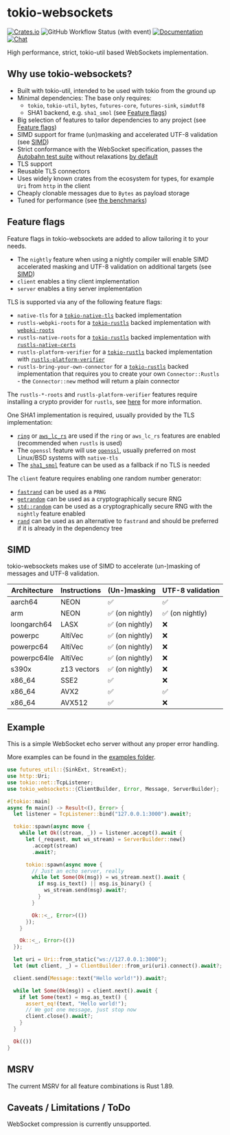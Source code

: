 # tokio-websockets

[![Crates.io](https://img.shields.io/crates/v/tokio-websockets.svg?maxAge=2592000)](https://crates.io/crates/tokio-websockets)
![GitHub Workflow Status (with event)](https://img.shields.io/github/actions/workflow/status/Gelbpunkt/tokio-websockets/ci.yml)
[![Documentation](https://img.shields.io/docsrs/tokio-websockets)](https://docs.rs/tokio-websockets)
[![Chat](https://dcbadge.limes.pink/api/server/https://discord.gg/RduHx2QtZT?style=flat)](https://discord.gg/RduHx2QtZT)

High performance, strict, tokio-util based WebSockets implementation.

## Why use tokio-websockets?

- Built with tokio-util, intended to be used with tokio from the ground up
- Minimal dependencies: The base only requires:
  - `tokio`, `tokio-util`, `bytes`, `futures-core`, `futures-sink`, `simdutf8`
  - SHA1 backend, e.g. `sha1_smol` (see [Feature flags](#feature-flags))
- Big selection of features to tailor dependencies to any project (see [Feature flags](#feature-flags))
- SIMD support for frame (un)masking and accelerated UTF-8 validation (see [SIMD](#simd))
- Strict conformance with the WebSocket specification, passes the [Autobahn test suite](https://github.com/crossbario/autobahn-testsuite) without relaxations [by default](https://gelbpunkt.github.io/tokio-websockets/index.html)
- TLS support
- Reusable TLS connectors
- Uses widely known crates from the ecosystem for types, for example `Uri` from `http` in the client
- Cheaply clonable messages due to `Bytes` as payload storage
- Tuned for performance (see [the benchmarks](./benches/README.md))

## Feature flags

Feature flags in tokio-websockets are added to allow tailoring it to your needs.

- The `nightly` feature when using a nightly compiler will enable SIMD accelerated masking and UTF-8 validation on additional targets (see [SIMD](#simd))
- `client` enables a tiny client implementation
- `server` enables a tiny server implementation

TLS is supported via any of the following feature flags:

- `native-tls` for a [`tokio-native-tls`](https://docs.rs/tokio-native-tls/latest/tokio_native_tls/) backed implementation
- `rustls-webpki-roots` for a [`tokio-rustls`](https://docs.rs/tokio-rustls/latest/tokio_rustls/) backed implementation with [`webpki-roots`](https://docs.rs/webpki-roots/latest/webpki_roots/)
- `rustls-native-roots` for a [`tokio-rustls`](https://docs.rs/tokio-rustls/latest/tokio_rustls/) backed implementation with [`rustls-native-certs`](https://docs.rs/rustls-native-certs/latest/rustls_native_certs/)
- `rustls-platform-verifier` for a [`tokio-rustls`](https://docs.rs/tokio-rustls/latest/tokio_rustls/) backed implementation with [`rustls-platform-verifier`](https://docs.rs/rustls-platform-verifier/latest/rustls_platform_verifier/)
- `rustls-bring-your-own-connector` for a [`tokio-rustls`](https://docs.rs/tokio-rustls/latest/tokio_rustls/) backed implementation that requires you to create your own `Connector::Rustls` - the `Connector::new` method will return a plain connector

The `rustls-*-roots` and `rustls-platform-verifier` features require installing a crypto provider for `rustls`, see [here](https://docs.rs/rustls/latest/rustls/crypto/struct.CryptoProvider.html#method.install_default) for more information.

One SHA1 implementation is required, usually provided by the TLS implementation:

- [`ring`](https://docs.rs/ring/latest/ring/) or [`aws_lc_rs`](https://docs.rs/aws-lc-rs/latest/aws_lc_rs/) are used if the `ring` or `aws_lc_rs` features are enabled (recommended when `rustls` is used)
- The `openssl` feature will use [`openssl`](https://docs.rs/openssl/latest/openssl/), usually preferred on most Linux/BSD systems with `native-tls`
- The [`sha1_smol`](https://docs.rs/sha1_smol/latest/sha1_smol/) feature can be used as a fallback if no TLS is needed

The `client` feature requires enabling one random number generator:

- [`fastrand`](https://docs.rs/fastrand/latest/fastrand) can be used as a `PRNG`
- [`getrandom`](https://docs.rs/getrandom/latest/getrandom) can be used as a cryptographically secure RNG
- [`std::random`](https://doc.rust-lang.org/stable/std/random/struct.DefaultRandomSource.html) can be used as a cryptographically secure RNG with the `nightly` feature enabled
- [`rand`](https://docs.rs/rand/latest/rand) can be used as an alternative to `fastrand` and should be preferred if it is already in the dependency tree

## SIMD

tokio-websockets makes use of SIMD to accelerate (un-)masking of messages and UTF-8 validation.

| Architecture | Instructions | (Un-)masking   | UTF-8 validation |
|--------------|--------------|----------------|------------------|
| aarch64      | NEON         | ✅              | ✅                |
| arm          | NEON         | ✅ (on nightly) | ✅ (on nightly)   |
| loongarch64  | LASX         | ✅ (on nightly) | ❌                |
| powerpc      | AltiVec      | ✅ (on nightly) | ❌                |
| powerpc64    | AltiVec      | ✅ (on nightly) | ❌                |
| powerpc64le  | AltiVec      | ✅ (on nightly) | ❌                |
| s390x        | z13 vectors  | ✅ (on nightly) | ❌                |
| x86_64       | SSE2         | ✅              | ❌                |
| x86_64       | AVX2         | ✅              | ✅                |
| x86_64       | AVX512       | ✅              | ❌                |

## Example

This is a simple WebSocket echo server without any proper error handling.

More examples can be found in the [examples folder](https://github.com/Gelbpunkt/tokio-websockets/tree/main/examples).

```rust
use futures_util::{SinkExt, StreamExt};
use http::Uri;
use tokio::net::TcpListener;
use tokio_websockets::{ClientBuilder, Error, Message, ServerBuilder};

#[tokio::main]
async fn main() -> Result<(), Error> {
  let listener = TcpListener::bind("127.0.0.1:3000").await?;

  tokio::spawn(async move {
    while let Ok((stream, _)) = listener.accept().await {
      let (_request, mut ws_stream) = ServerBuilder::new()
        .accept(stream)
        .await?;

      tokio::spawn(async move {
        // Just an echo server, really
        while let Some(Ok(msg)) = ws_stream.next().await {
          if msg.is_text() || msg.is_binary() {
            ws_stream.send(msg).await?;
          }
        }

        Ok::<_, Error>(())
      });
    }

    Ok::<_, Error>(())
  });

  let uri = Uri::from_static("ws://127.0.0.1:3000");
  let (mut client, _) = ClientBuilder::from_uri(uri).connect().await?;

  client.send(Message::text("Hello world!")).await?;

  while let Some(Ok(msg)) = client.next().await {
    if let Some(text) = msg.as_text() {
      assert_eq!(text, "Hello world!");
      // We got one message, just stop now
      client.close().await?;
    }
  }

  Ok(())
}
```

## MSRV

The current MSRV for all feature combinations is Rust 1.89.

## Caveats / Limitations / ToDo

WebSocket compression is currently unsupported.
